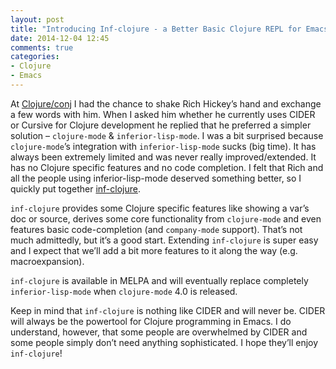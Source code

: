 ```yaml
---
layout: post
title: "Introducing Inf-clojure - a Better Basic Clojure REPL for Emacs"
date: 2014-12-04 12:45
comments: true
categories:
- Clojure
- Emacs
---
```


At [Clojure/conj](http://clojure-conj.org/) I had the chance to shake
Rich Hickey’s hand and exchange a few words with him. When I asked him
whether he currently uses CIDER or Cursive for Clojure development he
replied that he preferred a simpler solution – `clojure-mode` &
`inferior-lisp-mode`. I was a bit surprised because `clojure-mode`’s
integration with `inferior-lisp-mode` sucks (big time). It has always
been extremely limited and was never really improved/extended. It has
no Clojure specific features and no code completion. I felt that Rich
and all the people using inferior-lisp-mode deserved something better,
so I quickly put together [inf-clojure](https://github.com/clojure-emacs/inf-clojure).

`inf-clojure` provides some Clojure specific features like showing a
var’s doc or source, derives some core functionality from `clojure-mode`
and even features basic code-completion (and `company-mode`
support). That’s not much admittedly, but it’s a good start. Extending
`inf-clojure` is super easy and I expect that we’ll add a bit more
features to it along the way (e.g. macroexpansion).

`inf-clojure` is available in MELPA and will eventually replace
completely `inferior-lisp-mode` when `clojure-mode` 4.0 is released.

Keep in mind that `inf-clojure` is nothing like CIDER and will never
be. CIDER will always be the powertool for Clojure programming in
Emacs. I do understand, however, that some people are overwhelmed by
CIDER and some people simply don’t need anything sophisticated. I hope
they’ll enjoy `inf-clojure`!
